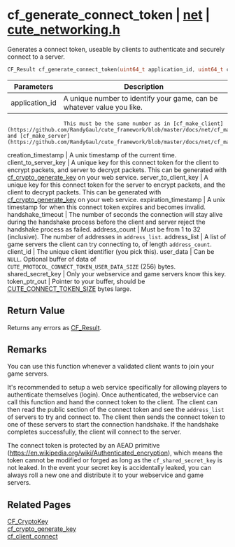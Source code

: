 # cf_generate_connect_token | [net](https://github.com/RandyGaul/cute_framework/blob/master/docs/net_readme.md) | [cute_networking.h](https://github.com/RandyGaul/cute_framework/blob/master/include/cute_networking.h)

Generates a connect token, useable by clients to authenticate and securely connect to a server.

```cpp
CF_Result cf_generate_connect_token(uint64_t application_id, uint64_t creation_timestamp, const CF_CryptoKey* client_to_server_key, const CF_CryptoKey* server_to_client_key, uint64_t expiration_timestamp, uint32_t handshake_timeout, int address_count, const char** address_list, uint64_t client_id, const uint8_t* user_data, const CF_CryptoSignSecret* shared_secret_key, uint8_t* token_ptr_out);
```

Parameters | Description
--- | ---
application_id | A unique number to identify your game, can be whatever value you like.
                      This must be the same number as in [cf_make_client](https://github.com/RandyGaul/cute_framework/blob/master/docs/net/cf_make_client.md) and [cf_make_server](https://github.com/RandyGaul/cute_framework/blob/master/docs/net/cf_make_server.md).
creation_timestamp | A unix timestamp of the current time.
client_to_server_key | A unique key for this connect token for the client to encrypt packets, and server to
                      decrypt packets. This can be generated with [cf_crypto_generate_key](https://github.com/RandyGaul/cute_framework/blob/master/docs/net/cf_crypto_generate_key.md) on your web service.
server_to_client_key | A unique key for this connect token for the server to encrypt packets, and the client to
                      decrypt packets. This can be generated with [cf_crypto_generate_key](https://github.com/RandyGaul/cute_framework/blob/master/docs/net/cf_crypto_generate_key.md) on your web service.
expiration_timestamp | A unix timestamp for when this connect token expires and becomes invalid.
handshake_timeout | The number of seconds the connection will stay alive during the handshake process before
                      the client and server reject the handshake process as failed.
address_count | Must be from 1 to 32 (inclusive). The number of addresses in `address_list`.
address_list | A list of game servers the client can try connecting to, of length `address_count`.
client_id | The unique client identifier (you pick this).
user_data | Can be `NULL`. Optional buffer of data of `CUTE_PROTOCOL_CONNECT_TOKEN_USER_DATA_SIZE` (256) bytes.
shared_secret_key | Only your webservice and game servers know this key.
token_ptr_out | Pointer to your buffer, should be [CUTE_CONNECT_TOKEN_SIZE](https://github.com/RandyGaul/cute_framework/blob/master/docs/net/cute_connect_token_size.md) bytes large.

## Return Value

Returns any errors as [CF_Result](https://github.com/RandyGaul/cute_framework/blob/master/docs/utility/cf_result.md).

## Remarks

You can use this function whenever a validated client wants to join your game servers.

It's recommended to setup a web service specifically for allowing players to authenticate
themselves (login). Once authenticated, the webservice can call this function and hand
the connect token to the client. The client can then read the public section of the
connect token and see the `address_list` of servers to try and connect to. The client then
sends the connect token to one of these servers to start the connection handshake. If the
handshake completes successfully, the client will connect to the server.

The connect token is protected by an AEAD primitive (https://en.wikipedia.org/wiki/Authenticated_encryption),
which means the token cannot be modified or forged as long as the `cf_shared_secret_key` is
not leaked. In the event your secret key is accidentally leaked, you can always roll a
new one and distribute it to your webservice and game servers.

## Related Pages

[CF_CryptoKey](https://github.com/RandyGaul/cute_framework/blob/master/docs/net/cf_cryptokey.md)  
[cf_crypto_generate_key](https://github.com/RandyGaul/cute_framework/blob/master/docs/net/cf_crypto_generate_key.md)  
[cf_client_connect](https://github.com/RandyGaul/cute_framework/blob/master/docs/net/cf_client_connect.md)  
